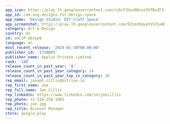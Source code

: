 ```yaml
---
app_icon: https://play-lh.googleusercontent.com/rs6cF2UazN0zozShTBeZFIvzbRh32kE8ZonSykvN3ZZOMSGWF9m2Sn4FBIwuGr9zxHg
app_id: com.svg.designs.for.design.space
app_name: 'Design Studio: DIY Craft Space'
app_screenshot: https://play-lh.googleusercontent.com/EZzedXqvyhV3JSa8HXln9-M47a3y7EbMy0TnJZ0NyosnpaZCz_Q8WJ-gjy6nfMhRLIk
category: Art & Design
country: US
id: owC2P_wEvypQ
language: en
most_recent_release: '2024-01-30T00:00:00'
publisher_id: '2710603'
publisher_name: Applux Private Limited
rank: '198'
release_count_in_past_year: '8'
release_count_in_past_year_category: 14
release_count_in_past_year_top_in_category: 26
rep_email: joseph.cillis@bitrise.io
rep_first_name: Joe
rep_full_name: Joe Cillis
rep_linkedin: https://www.linkedin.com/in/joecillis
rep_phone: +1 518-258-1902
rep_photo: joe.jpg
rep_title: Account Manager
store: google_play
---
```

